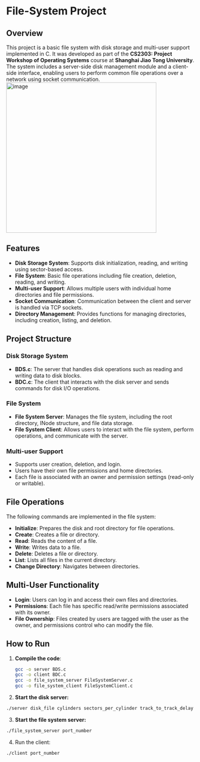# File-System Project

## Overview
This project is a basic file system with disk storage and multi-user support implemented in C. It was developed as part of the **CS2303: Project Workshop of Operating Systems** course at **Shanghai Jiao Tong University**. The system includes a server-side disk management module and a client-side interface, enabling users to perform common file operations over a network using socket communication.
<img width="402" alt="image" src="https://github.com/user-attachments/assets/ebe715dc-f6d3-4233-83b1-495c1be20504">


## Features
- **Disk Storage System**: Supports disk initialization, reading, and writing using sector-based access.
- **File System**: Basic file operations including file creation, deletion, reading, and writing.
- **Multi-user Support**: Allows multiple users with individual home directories and file permissions.
- **Socket Communication**: Communication between the client and server is handled via TCP sockets.
- **Directory Management**: Provides functions for managing directories, including creation, listing, and deletion.

## Project Structure
### Disk Storage System
- **BDS.c**: The server that handles disk operations such as reading and writing data to disk blocks.
- **BDC.c**: The client that interacts with the disk server and sends commands for disk I/O operations.

### File System
- **File System Server**: Manages the file system, including the root directory, INode structure, and file data storage.
- **File System Client**: Allows users to interact with the file system, perform operations, and communicate with the server.

### Multi-user Support
- Supports user creation, deletion, and login.
- Users have their own file permissions and home directories.
- Each file is associated with an owner and permission settings (read-only or writable).

## File Operations
The following commands are implemented in the file system:
- **Initialize**: Prepares the disk and root directory for file operations.
- **Create**: Creates a file or directory.
- **Read**: Reads the content of a file.
- **Write**: Writes data to a file.
- **Delete**: Deletes a file or directory.
- **List**: Lists all files in the current directory.
- **Change Directory**: Navigates between directories.

## Multi-User Functionality
- **Login**: Users can log in and access their own files and directories.
- **Permissions**: Each file has specific read/write permissions associated with its owner.
- **File Ownership**: Files created by users are tagged with the user as the owner, and permissions control who can modify the file.

## How to Run
1. **Compile the code**:
   ```bash
   gcc -o server BDS.c
   gcc -o client BDC.c
   gcc -o file_system_server FileSystemServer.c
   gcc -o file_system_client FileSystemClient.c
2. **Start the disk server:**
```bash
./server disk_file cylinders sectors_per_cylinder track_to_track_delay port_number
```
3. **Start the file system server:**

```bash
./file_system_server port_number
```
4. Run the client:
```bash
./client port_number
```

